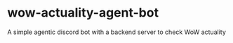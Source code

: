 # wow-actuality-agent-bot
A simple agentic discord bot with a backend server to check WoW actuality
